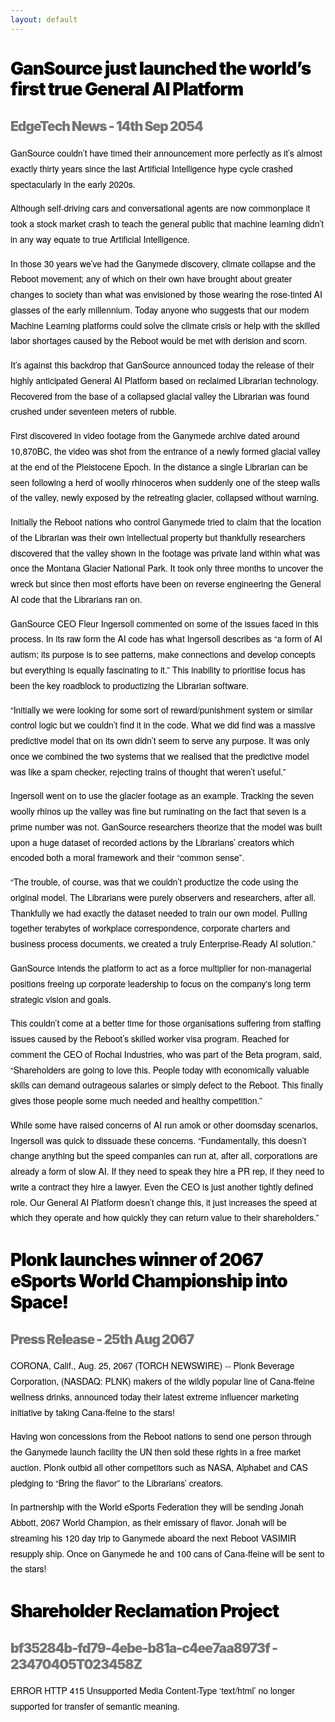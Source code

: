 ```yaml
---
layout: default
---
```

<style>
h1 {
  font-family: aktiv-grotesk,sans-serif
  font-size: 48px; font-weight: 900;
  line-height: 1.2;
  color: #000;
  letter-spacing: -1px;
}

h2 {
  font-family: aktiv-grotesk,sans-serif
  font-size: 48px; font-weight: 900;
  line-height: 1.2;
  color: #777;
  letter-spacing: -1px;
}

p {
  color: #000;
  line-height: 1.77;
  font-family: "Helvetica Neue", Helvetica, Arial, sans-serif;
}
</style>


# GanSource just launched the world’s first true General AI Platform
## EdgeTech News - 14th Sep 2054

GanSource couldn’t have timed their announcement more perfectly as it’s almost exactly thirty years since the last Artificial Intelligence hype cycle crashed spectacularly in the early 2020s.

Although self-driving cars and conversational agents are now commonplace it took a stock market crash to teach the general public that machine learning didn’t in any way equate to true Artificial Intelligence.

In those 30 years we’ve had the Ganymede discovery, climate collapse and the Reboot movement; any of which on their own have brought about greater changes to society than what was envisioned by those wearing the rose-tinted AI glasses of the early millennium. Today anyone who suggests that our modern Machine Learning platforms could solve the climate crisis or help with the skilled labor shortages caused by the Reboot would be met with derision and scorn.

It’s against this backdrop that GanSource announced today the release of their highly anticipated General AI Platform based on reclaimed Librarian technology. Recovered from the base of a collapsed glacial valley the Librarian was found crushed under seventeen meters of rubble.

First discovered in video footage from the Ganymede archive dated around 10,870BC, the video was shot from the entrance of a newly formed glacial valley at the end of the Pleistocene Epoch. In the distance a single Librarian can be seen following a herd of woolly rhinoceros when suddenly one of the steep walls of the valley, newly exposed by the retreating glacier, collapsed without warning.

Initially the Reboot nations who control Ganymede tried to claim that the location of the Librarian was their own intellectual property but thankfully researchers discovered that the valley shown in the footage was private land within what was once the Montana Glacier National Park. It took only three months to uncover the wreck but since then most efforts have been on reverse engineering the General AI code that the Librarians ran on.

GanSource CEO Fleur Ingersoll commented on some of the issues faced in this process. In its raw form the AI code has what Ingersoll describes as “a form of AI autism; its purpose is to see patterns, make connections and develop concepts but everything is equally fascinating to it.” This inability to prioritise focus has been the key roadblock to productizing the Librarian software.

“Initially we were looking for some sort of reward/punishment system or similar control logic but we couldn’t find it in the code. What we did find was a massive predictive model that on its own didn’t seem to serve any purpose. It was only once we combined the two systems that we realised that the predictive model was like a spam checker, rejecting trains of thought that weren’t useful.”

Ingersoll went on to use the glacier footage as an example. Tracking the seven woolly rhinos up the valley was fine but ruminating on the fact that seven is a prime number was not. GanSource researchers theorize that the model was built upon a huge dataset of recorded actions by the Librarians’ creators which encoded both a moral framework and their “common sense”.

“The trouble, of course, was that we couldn’t productize the code using the original model. The Librarians were purely observers and researchers, after all. Thankfully we had exactly the dataset needed to train our own model. Pulling together terabytes of workplace correspondence, corporate charters and business process documents, we created a truly Enterprise-Ready AI solution.”

GanSource intends the platform to act as a force multiplier for non-managerial positions freeing up corporate leadership to focus on the company's long term strategic vision and goals.

This couldn’t come at a better time for those organisations suffering from staffing issues caused by the Reboot’s skilled worker visa program. Reached for comment the CEO of Rochai Industries, who was part of the Beta program, said, “Shareholders are going to love this. People today with economically valuable skills can demand outrageous salaries or simply defect to the Reboot. This finally gives those people some much needed and healthy competition.”

While some have raised concerns of AI run amok or other doomsday scenarios, Ingersoll was quick to dissuade these concerns. “Fundamentally, this doesn’t change anything but the speed companies can run at, after all, corporations are already a form of slow AI. If they need to speak they hire a PR rep, if they need to write a contract they hire a lawyer. Even the CEO is just another tightly defined role. Our General AI Platform doesn’t change this, it just increases the speed at which they operate and how quickly they can return value to their shareholders.”

# Plonk launches winner of 2067 eSports World Championship into Space!
## Press Release - 25th Aug 2067

CORONA, Calif., Aug. 25, 2067 (TORCH NEWSWIRE) -- Plonk Beverage Corporation, (NASDAQ: PLNK) makers of the wildly popular line of Cana-ffeine wellness drinks, announced today their latest extreme influencer marketing initiative by taking Cana-ffeine to the stars!

Having won concessions from the Reboot nations to send one person through the Ganymede launch facility the UN then sold these rights in a free market auction. Plonk outbid all other competitors such as NASA, Alphabet and CAS pledging to “Bring the flavor” to the Librarians’ creators.

In partnership with the World eSports Federation they will be sending Jonah Abbott, 2067 World Champion, as their emissary of flavor. Jonah will be streaming his 120 day trip to Ganymede aboard the next Reboot VASIMIR resupply ship. Once on Ganymede he and 100 cans of Cana-ffeine will be sent to the stars!

# Shareholder Reclamation Project
## bf35284b-fd79-4ebe-b81a-c4ee7aa8973f - 23470405T023458Z

ERROR HTTP 415 Unsupported Media
Content-Type ‘text/html’ no longer supported for transfer of semantic meaning.

